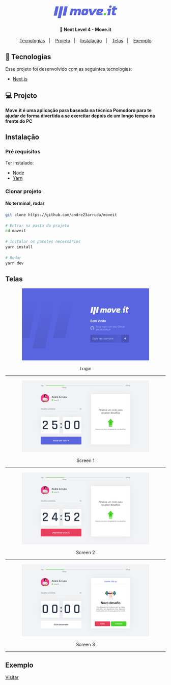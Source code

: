 <h1 align="center">
    <img alt="Widget" src=".github/logo.svg" width="200px" />
</h1>

<h4 align="center">
  🚀 Next Level 4 - Move.it
</h4>


<p align="center">
  <a href="#-tecnologias">Tecnologias</a>&nbsp;&nbsp;&nbsp;|&nbsp;&nbsp;&nbsp;
  <a href="#-projeto">Projeto</a>&nbsp;&nbsp;&nbsp;|&nbsp;&nbsp;&nbsp;
  <a href="#instalação">Instalação</a>&nbsp;&nbsp;&nbsp;|&nbsp;&nbsp;&nbsp;
  <a href="#telas">Telas</a>&nbsp;&nbsp;&nbsp;|&nbsp;&nbsp;&nbsp;
  <a href="#exemplo">Exemplo</a>
</p>

## 🚀 Tecnologias

Esse projeto foi desenvolvido com as seguintes tecnologias:

- [Next.js](https://nextjs.org/)

## 💻 Projeto
**Move.it é uma aplicação para baseada na técnica Pomodoro para te ajudar de forma divertida a se exercitar depois de um longo tempo na frente do PC**

## Instalação
### Pré requisitos
Ter instalado:
- [Node](https://nodejs.org/en/download/)
- [Yarn](https://classic.yarnpkg.com/en/docs/install/)

### Clonar projeto
#### No terminal, rodar
```sh
git clone https://github.com/andre23arruda/moveit

# Entrar na pasta do projeto
cd moveit

# Instalar os pacotes necessários
yarn install

# Rodar
yarn dev
```

## Telas
<div align="center">
    <img alt="Login" title="Login" src=".github/web_0.png" width="400px" />
</div>
<p align="center">Login</p>
<hr>

<div align="center">
    <img alt="Screen 1" title="Screen 1" src=".github/web_1.png" width="400px" />
</div>
<p align="center">Screen 1</p>
<hr>

<div align="center">
    <img alt="Screen 2" title="Screen 2" src=".github//web_2.png" width="400px" />
</div>
<p align="center">Screen 2</p>
<hr>

<div align="center">
    <img alt="Screen 3" title="Screen 3" src=".github//web_3.png" width="400px" />
</div>
<p align="center">Screen 3</p>
<hr>

## Exemplo
<a href="https://andrearruda-moveit.vercel.app" target="_blank">Visitar</a>